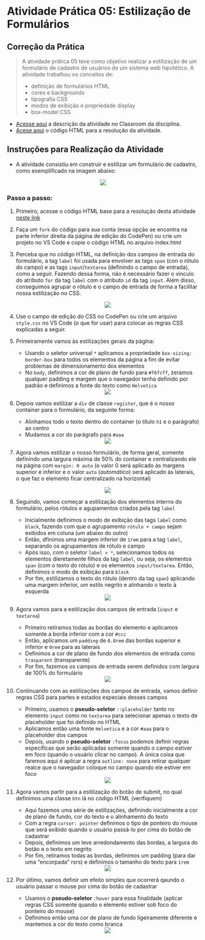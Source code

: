 # Atividade Prática 05: Estilização de Formulários

## Correção da Prática

> A atividade prática 05 teve como objetivo realizar a estilização de um formulário de cadastro de usuários de um sistema web hipotético. A atividade trabalhou os conceitos de:
> - definição de formulários HTML
> - cores e backgrounds
> - tipografia CSS
> - modos de exibição e propriedade display
> - box-model CSS

- [Acesse aqui](https://classroom.google.com/c/NjU2Njk1Njk1MDkz/a/NzA3Nzc2MDg4OTA1/details) a descrição da atividade no Classroom da disciplina.
- [Acese aqui](https://codepen.io/prof_lucasmendes/pen/wvLxQPe) o código HTML para a resolução da atividade.

<a id="inst"></a>
## Instruções para Realização da Atividade

- A atividade consistiu em construir e estilizar um formulário de cadastro, como exemplificado na imagem abaixo:

<div align="center">
    <img src="img-instrucoes/NetBlog-form-cadastro.png">
</div>

### Passo a passo:

1. Primeiro, acesse o código HTML base para a resolução desta atividade [neste link](https://codepen.io/prof_lucasmendes/pen/wvLxQPe)

1. Faça um `fork` do código para sua conta (essa opção se encontra na parte inferior direita da página de edição do CodePen) ou crie um projeto no VS Code e copie o código HTML no arquivo index.html

1. Perceba que no código HTML, na definição dos campos de entrada do formulário, a tag `label` foi usada para envolver as tags `span` (con o rótulo do campo) e as tags `input`/`textarea` (definindo o campo de entrada), como a seguir. Fazendo dessa forma, não é necessário fazer o vínculo do atributo `for` da tag `label` com o atributo `id` da tag `input`. Além disso, conseguimos agrupar o rótulo e o campo de entrada de forma a facilitar nossa estilização no CSS.

    <div align="center">
        <img src="img-instrucoes/code1.png">
    </div>

1. Use o campo de edição do CSS no CodePen ou crie um arquivo `style.css` no VS Code (o que for usar) para colocar as regras CSS explicadas a seguir.

1. Primeiramente vamos às estilizações gerais da página:
    - Usando o seletor universal `*` aplicamos a propriedade `box-sizing: border-box` para todos os elementos da página a fim de evitar problemas de dimensionamento dos elementos
    - No `body`, definimos a cor de plano de fundo para `#f6fcff`, zeramos qualquer padding e margem que o navegador tenha definido por padrão e definimos a fonte do texto como `Helvetica`

    <div align="center">
        <img src="img-instrucoes/code2.png">
    </div>

1. Depois vamos estilizar a `div` de classe `register`, que é o nosso container para o formulário, da seguinte forma:
    - Alinhamos todo o texto dentro do container (o título `h1` e o parágrafo) ao centro
    - Mudamos a cor do parágrafo para `#aaa`

    <div align="center">
        <img src="img-instrucoes/code3.png">
    </div>

1. Agora vamos estilizar o nosso formulário, de forma geral, somente definindo uma largura máxima de 50% do container e centralizando ele na página com `margin: 0 auto` (o valor 0 será aplicado às margens superior e inferior e o valor `auto` (*automático*) será aplicado às laterais, o que faz o elemento ficar centralizado na horizontal)

    <div align="center">
        <img src="img-instrucoes/code4.png">
    </div>

1. Seguindo, vamos começar a estilização dos elementos interno do formulário, pelos rótulos e agupamentos criados pela tag `label`
    - Inicialmente definimos o modo de exibição das tags `label` como `block`, fazendo com que o agrupamento `rótulo + campo` sejam exibidos em coluna (um abaixo do outro)
    - Então, dfinimos uma margem inferior de `1rem` para a tag `label`, separando os agrupamentos de rótulo e campo
    - Após isso, com o seletor `label > *`, selecionamos todos os elementos dieretamente filhos da tag `label`, ou seja, os elementos `span` (com o texto do rótulo) e os elementos `input/textarea`. Então, definimos o modo de exibição para `block`
    - Por fim, estilizamos o texto do rótulo (dentro da tag `span`) aplicando uma margem inferior, um estilo negrito e alinhando o texto à esquerda

    <div align="center">
        <img src="img-instrucoes/code5.png">
    </div>

1. Agora vamos para a estilização dos campos de entrada (`input` e `textarea`)
    - Primeiro retiramos todas as bordas do elemento e aplicamos somente a borda inferior com a cor `#ccc`
    - Então, aplicamos um `padding` de `0.8rem` das bordas superior e inferior e `0rem` para as laterais
    - Definimos a cor de plano de fundo dos elementos de entrada como `trasparent` (transparente)
    - Por fim, fazemos os campos de entrada serem definidos com largura de 100% do formulário

    <div align="center">
        <img src="img-instrucoes/code6.png">
    </div>

1. Continuando com as estilizações dos campos de entrada, vamos definir regras CSS para partes e estados especiais desses campos
    - Primeiro, usamos o **pseudo-seletor** `::placeholder` tanto no elemento `input` como no `textarea` para selecionar apenas o texto de placeholder que foi definido no HTML
    - Aplicamos então uma fonte `Helvetica` e a cor `#aaa` para o placeholder dos campos
    - Depois, usando o **pseudo-seletor** `:focus` podemos definir regras específicas que serão aplicadas somente quando o campo estiver em foco (quando o usuário clicar no campo). A única coisa que faremos aqui é aplicar a regra `outline: none` para retirar qualquer realce que o navegador coloque no campo quando ele estiver em foco

    <div align="center">
        <img src="img-instrucoes/code7.png">
    </div>

1. Agora vamos partir para a estilização do botão de submit, no qual definimos uma classe `btn` lá no código HTML (verifiquem)
    - Aqui fazemos uma série de estilizações, definindo inicialmente a cor de plano de fundo, cor do texto e o alinhamento do texto
    - Com a regra `cursor: pointer` definimos o tipo de ponteiro do mouse que será exibido quando o usuário passá-lo por cima do botão de cadastrar
    - Depois, definimos um leve arredondamento das bordas, a largura do botão e o texto em negrito
    - Por fim, retiramos todas as bordas, definimos um padding (para dar uma "encorpada" rsrs) e definimos o tamanho do texto para `1rem`

    <div align="center">
        <img src="img-instrucoes/code8.png">
    </div>

1. Por último, vamos definir um efeito simples que ocorrerá qaundo o usuário passar o mouse por cima do botão de cadastrar
    - Usamos o **pseudo-seletor** `:hover` para essa finalidade (aplicar regras CSS somente quando o elemento estiver sob foco do ponteiro do mouse)
    - Definimos então uma cor de plano de fundo ligeiramente diferente e mantemos a cor do texto como branca

    <div align="center">
        <img src="img-instrucoes/code9.png">
    </div>
